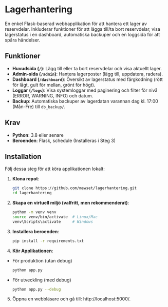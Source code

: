 # Lagerhantering

En enkel Flask-baserad webbapplikation för att hantera ett lager av reservdelar. Inkluderar funktioner för att lägga till/ta bort reservdelar, visa lagerstatus i en dashboard, automatiska backuper och en loggsida för att spåra händelser.

## Funktioner
- **Huvudsida (`/`)**: Lägg till eller ta bort reservdelar och visa aktuellt lager.
- **Admin-sida (`/admin`)**: Hantera lagerposter (lägg till, uppdatera, radera).
- **Dashboard (`/dashboard`)**: Översikt av lagerstatus med färgkodning (rött för lågt, gult för mellan, grönt för högt).
- **Loggar (`/logs`)**: Visa systemloggar med paginering och filter för nivå (ERROR, WARNING, INFO) och datum.
- **Backup**: Automatiska backuper av lagerdatan varannan dag kl. 17:00 (Mån-Fre) till `db_backup/`.

## Krav
- **Python**: 3.8 eller senare
- **Beroenden**: Flask, schedule (Installeras i Steg 3)

## Installation
Följ dessa steg för att köra applikationen lokalt:

1. **Klona repot**:
   ```bash
   git clone https://github.com/mewset/lagerhantering.git
   cd lagerhantering

2. **Skapa en virtuell miljö (valfritt, men rekommenderat)**:
    ```bash
    python -m venv venv
    source venv/bin/activate  # Linux/Mac
    venv\Scripts\activate     # Windows

3. **Installera beroenden**:
    ```bash
    pip install -r requirements.txt

4. **Kör Applikationen**:
- För produktion (utan debug)
    ```bash
    python app.py
- För utveckling (med debug)
    ```bash
    python app.py --debug

5. Öppna en webbläsare och gå till: http://localhost:5000/.

